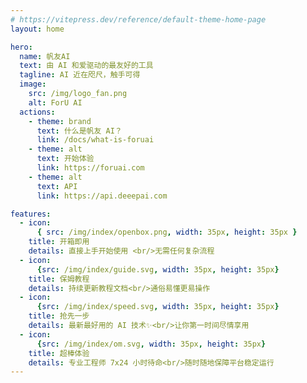```yaml
---
# https://vitepress.dev/reference/default-theme-home-page
layout: home

hero:
  name: 帆友AI
  text: 由 AI 和爱驱动的最友好的工具
  tagline: AI 近在咫尺，触手可得
  image:
    src: /img/logo_fan.png
    alt: ForU AI
  actions:
    - theme: brand
      text: 什么是帆友 AI？
      link: /docs/what-is-foruai
    - theme: alt
      text: 开始体验
      link: https://foruai.com
    - theme: alt
      text: API
      link: https://api.deeepai.com

features:
  - icon: 
      { src: /img/index/openbox.png, width: 35px, height: 35px }
    title: 开箱即用
    details: 直接上手开始使用 <br/>无需任何复杂流程
  - icon:
      {src: /img/index/guide.svg, width: 35px, height: 35px}
    title: 保姆教程
    details: 持续更新教程文档<br/>通俗易懂更易操作
  - icon:
      {src: /img/index/speed.svg, width: 35px, height: 35px}
    title: 抢先一步
    details: 最新最好用的 AI 技术✨<br/>让你第一时间尽情享用
  - icon:
      {src: /img/index/om.svg, width: 35px, height: 35px}
    title: 超棒体验
    details: 专业工程师 7x24 小时待命<br/>随时随地保障平台稳定运行
---
```



